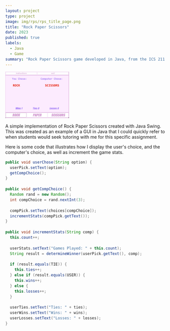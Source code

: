 ```yaml
---
layout: project
type: project
image: img/rps/rps_title_page.png
title: "Rock Paper Scissors"
date: 2023
published: true
labels:
  - Java
  - Game
summary: "Rock Paper Scissors game developed in Java, from the ICS 211 curriculum."
---
```


<div class="text-center p-4">
  <img width="200px" src="../img/rps/rps.png" class="img-thumbnail" >
</div>

A simple implementation of Rock Paper Scissors created with Java Swing. This was created as an example of a GUI in Java that I could quickly refer to when students would seek tutoring with me for this specific assignment.

Here is some code that illustrates how I display the user's choice, and the computer's choice, as well as increment the game stats.

```java
public void userChose(String option) {
  userPick.setText(option);
  getCompChoice();
}

public void getCompChoice() {
  Random rand = new Random();
  int compChoice = rand.nextInt(3);

  compPick.setText(choices[compChoice]);
  incrementStats(compPick.getText());
}

public void incrementStats(String comp) {
  this.count++;

  userStats.setText("Games Played: " + this.count);
  String result = determineWinner(userPick.getText(), comp);

  if (result.equals(TIE)) {
    this.ties++;
  } else if (result.equals(USER)) {
    this.wins++;
  } else {
    this.losses++;
  }

  userTies.setText("Ties: " + ties);
  userWins.setText("Wins: " + wins);
  userLosses.setText("Losses: " + losses);
}
```
